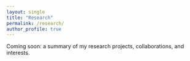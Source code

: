 ```yaml
---
layout: single
title: "Research"
permalink: /research/
author_profile: true
---
```


Coming soon: a summary of my research projects, collaborations, and interests.
